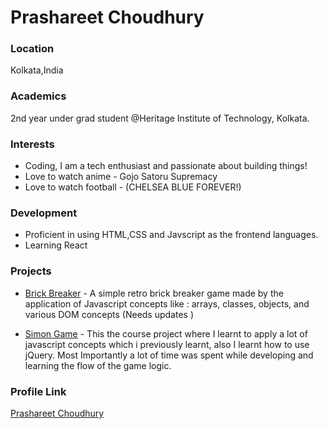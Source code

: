 # Prashareet Choudhury

### Location

Kolkata,India

### Academics

2nd year under grad student @Heritage Institute of Technology, Kolkata. 

### Interests

- Coding, I am a tech enthusiast and passionate about building things!
- Love to watch anime - Gojo Satoru Supremacy
- Love to watch football - (CHELSEA BLUE FOREVER!)


### Development

- Proficient in using HTML,CSS and Javscript as the frontend languages.
- Learning React


### Projects

- [Brick Breaker](https://github.com/prashareet/Brick-Breaker-JS) - A simple retro brick breaker game made by the application of Javascript concepts like : arrays, classes, objects, and various DOM concepts (Needs updates )


- [Simon Game](https://github.com/prashareet/Simon-game-project) - This the course project where I learnt to apply a lot of javascript concepts which i previously learnt, also I learnt how to use jQuery. Most Importantly a lot of time was spent while developing and learning the flow of the game logic.

### Profile Link

[Prashareet Choudhury](https://github.com/prashareet)